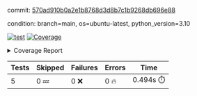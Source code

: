commit: [570ad910b0a2e1b8768d3d8b7c1b9268db696e88](https://github.com/rcmdnk/pyproject-pre-commit/tree/570ad910b0a2e1b8768d3d8b7c1b9268db696e88)

condition: branch=main, os=ubuntu-latest, python_version=3.10

[![test](https://github.com/rcmdnk/pyproject-pre-commit/actions/workflows/test.yml/badge.svg)](https://github.com/rcmdnk/pyproject-pre-commit/actions/runs/5040087569)
<a href="https://github.com/rcmdnk/pyproject-pre-commit/blob/570ad910b0a2e1b8768d3d8b7c1b9268db696e88/README.md"><img alt="Coverage" src="https://img.shields.io/badge/Coverage-95%25-brightgreen.svg" /></a><details><summary>Coverage Report </summary><table><tr><th>File</th><th>Stmts</th><th>Miss</th><th>Cover</th><th>Missing</th></tr><tbody><tr><td colspan="5"><b>src/pyproject_pre_commit</b></td></tr><tr><td>&nbsp; &nbsp;<a href="https://github.com/rcmdnk/pyproject-pre-commit/blob/570ad910b0a2e1b8768d3d8b7c1b9268db696e88/src/pyproject_pre_commit/pyproject_pre_commit.py">pyproject_pre_commit.py</a></td><td>18</td><td>1</td><td>94%</td><td><a href="https://github.com/rcmdnk/pyproject-pre-commit/blob/570ad910b0a2e1b8768d3d8b7c1b9268db696e88/src/pyproject_pre_commit/pyproject_pre_commit.py#L91">91</a></td></tr><tr><td><b>TOTAL</b></td><td><b>22</b></td><td><b>1</b></td><td><b>95%</b></td><td>&nbsp;</td></tr></tbody></table></details>

| Tests | Skipped | Failures | Errors | Time |
| ----- | ------- | -------- | -------- | ------------------ |
| 5 | 0 :zzz: | 0 :x: | 0 :fire: | 0.494s :stopwatch: |

